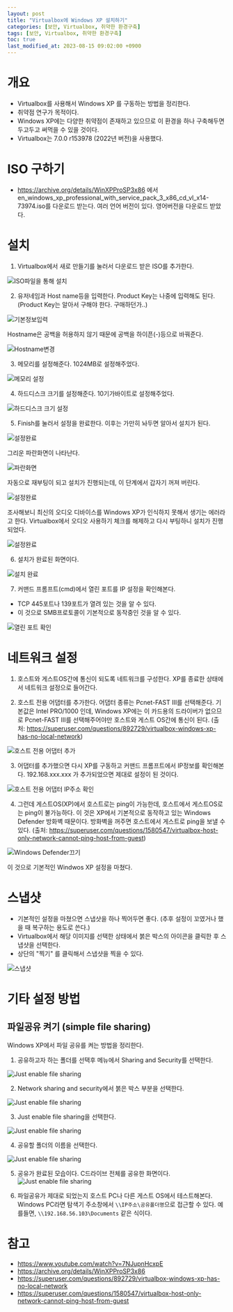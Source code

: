 ```yaml
---
layout: post
title: "Virtualbox에 Windows XP 설치하기"
categories: [보안, Virtualbox, 취약한 환경구축]
tags: [보안, Virtualbox, 취약한 환경구축]
toc: true
last_modified_at: 2023-08-15 09:02:00 +0900
---
```


# 개요
- Virtualbox를 사용해서 Windows XP 를 구동하는 방법을 정리한다. 
- 취약점 연구가 목적이다. 
- Windows XP에는 다양한 취약점이 존재하고 있으므로 이 환경을 하나 구축해두면 두고두고 써먹을 수 있을 것이다. 
- Virtualbox는 7.0.0 r153978 (2022년 버전)을 사용했다. 


# ISO 구하기 
- https://archive.org/details/WinXPProSP3x86 에서 en_windows_xp_professional_with_service_pack_3_x86_cd_vl_x14-73974.iso를 다운로드 받는다. 여러 언어 버전이 있다. 영어버전을 다운로드 받았다. 

# 설치
1. Virtualbox에서 새로 만들기를 눌러서 다운로드 받은 ISO를 추가한다. 

![ISO파일을 통해 설치](/images/virtualbox-windows-xp-01.png)

2. 유저네임과 Host name등을 입력한다. Product Key는 나중에 입력해도 된다. (Product Key는 알아서 구해야 한다. 구매하던가..)

![기본정보입력](/images/virtualbox-windows-xp-02.png)

Hostname은 공백을 허용하지 않기 때문에 공백을 하이픈(-)등으로 바꿔준다. 

![Hostname변경](/images/virtualbox-windows-xp-03.png)

3. 메모리를 설정해준다. 1024MB로 설정해주었다. 

![메모리 설정](/images/virtualbox-windows-xp-04.png)

4. 하드디스크 크기를 설정해준다. 10기가바이트로 설정해주었다. 

![하드디스크 크기 설정](/images/virtualbox-windows-xp-05.png)

5. Finish를 눌러서 설정을 완료한다. 이후는 가만히 놔두면 알아서 설치가 된다. 

![설정완료](/images/virtualbox-windows-xp-06.png)

그리운 파란화면이 나타난다. 

![파란화면](/images/virtualbox-windows-xp-06-01.png)

자동으로 재부팅이 되고 설치가 진행되는데, 이 단계에서 갑자기 꺼져 버린다. 

![설정완료](/images/virtualbox-windows-xp-06-02.png)

조사해보니 최신의 오디오 디바이스를 Windows XP가 인식하지 못해서 생기는 에러라고 한다. Virtualbox에서 오디오 사용하기 체크를 해제하고 다시 부팅하니 설치가 진행되었다. 

![설정완료](/images/virtualbox-windows-xp-06-03.png)

6. 설치가 완료된 화면이다. 

![설치 완료](/images/virtualbox-windows-xp-07.png)

7. 커맨드 프롬프트(cmd)에서 열린 포트를 IP 설정을 확인해본다. 
- TCP 445포트나 139포트가 열려 있는 것을 알 수 있다. 
- 이 것으로 SMB프로토콜이 기본적으로 동작중인 것을 알 수 있다. 

![열린 포트 확인](/images/virtualbox-windows-xp-08.png)


# 네트워크 설정 
1. 호스트와 게스트OS간에 통신이 되도록 네트워크를 구성한다. XP를 종료한 상태에서 네트워크 설정으로 들어간다. 

2. 호스트 전용 어댑터를 추가한다. 어댑터 종류는 Pcnet-FAST III를 선택해준다. 기본값은 Intel PRO/1000 인데, Windows XP에는 이 카드용의 드라이버가 없으므로 Pcnet-FAST III를 선택해주어야만 호스트와 게스트 OS간에 통신이 된다. (출처: https://superuser.com/questions/892729/virtualbox-windows-xp-has-no-local-network)

![호스트 전용 어댑터 추가](/images/virtualbox-windows-xp-09.png)

3. 어댑터를 추가했으면 다시 XP를 구동하고 커맨드 프롬프트에서 IP정보를 확인해본다. 192.168.xxx.xxx 가 추가되었으면 제대로 설정이 된 것이다. 

![호스트 전용 어댑터 IP주소 확인](/images/virtualbox-windows-xp-10.png)

4. 그런데 게스트OS(XP)에서 호스트로는 ping이 가능한데, 호스트에서 게스트OS로는 ping이 불가능하다. 이 것은 XP에서 기본적으로 동작하고 있는 Windows Defender 방화벽 때문이다. 방화벽을 꺼주면 호스트에서 게스트로 ping을 보낼 수 있다. (출처: https://superuser.com/questions/1580547/virtualbox-host-only-network-cannot-ping-host-from-guest)

![Windows Defender끄기](/images/virtualbox-windows-xp-11.png)

이 것으로 기본적인 Windwos XP 설정을 마쳤다. 

# 스냅샷 
- 기본적인 설정을 마쳤으면 스냅샷을 하나 찍어두면 좋다. (추후 설정이 꼬였거나 했을 때 복구하는 용도로 쓴다.)
- Virtualbox에서 해당 이미지를 선택한 상태에서 붉은 박스의 아이콘을 클릭한 후 스냅샷을 선택한다. 
- 상단의 "찍기" 를 클릭해서 스냅샷을 찍을 수 있다. 

![스냅샷](/images/virtualbox-windows-xp-12.png)


# 기타 설정 방법 
## 파일공유 켜기 (simple file sharing)
Windows XP에서 파일 공유를 켜는 방법을 정리한다. 

1. 공유하고자 하는 폴더를 선택후 메뉴에서 Sharing and Security를 선택한다. 

![Just enable file sharing](/images/virtualbox-windows-xp-filesharing-01.png)

2. Network sharing and security에서 붉은 박스 부분을 선택한다. 

![Just enable file sharing](/images/virtualbox-windows-xp-filesharing-02.png)

3. Just enable file sharing을 선택한다. 

![Just enable file sharing](/images/virtualbox-windows-xp-enable-filesharing.png)

4. 공유할 폴더의 이름을 선택한다. 

![Just enable file sharing](/images/virtualbox-windows-xp-filesharing-03.png)

5. 공유가 완료된 모습이다. C드라이브 전체를 공유한 화면이다. 
![Just enable file sharing](/images/virtualbox-windows-xp-filesharing-04.png)

6. 파일공유가 제대로 되었는지 호스트 PC나 다른 게스트 OS에서 테스트해본다. Windows PC라면 탐색기 주소창에서 `\\IP주소\공유폴더명`으로 접근할 수 있다. 예를들면, `\\192.168.56.103\Documents` 같은 식이다. 



# 참고 
- https://www.youtube.com/watch?v=7NJupnHcxpE
- https://archive.org/details/WinXPProSP3x86
- https://superuser.com/questions/892729/virtualbox-windows-xp-has-no-local-network
- https://superuser.com/questions/1580547/virtualbox-host-only-network-cannot-ping-host-from-guest